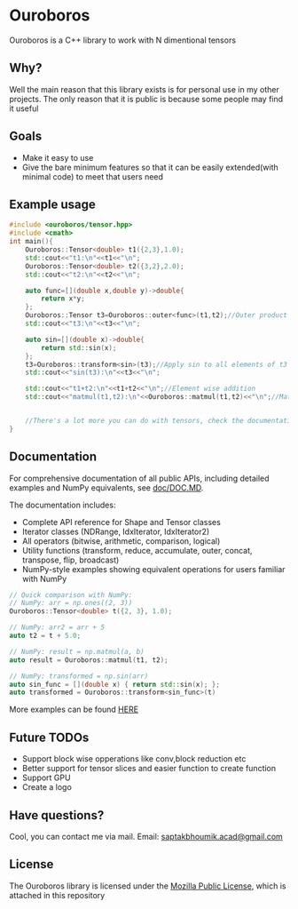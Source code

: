 # Ouroboros

Ouroboros is a C++ library to work with N dimentional tensors

## Why?

Well the main reason that this library exists is for personal use in my other projects. The only reason that it is public is because some people may find it useful

## Goals

- Make it easy to use
- Give the bare minimum features so that it can be easily extended(with minimal code) to meet that users need

## Example usage

```cpp
#include <ouroboros/tensor.hpp>
#include <cmath>
int main(){
    Ouroboros::Tensor<double> t1({2,3},1.0);
    std::cout<<"t1:\n"<<t1<<"\n";
    Ouroboros::Tensor<double> t2({3,2},2.0);
    std::cout<<"t2:\n"<<t2<<"\n";

    auto func=[](double x,double y)->double{
        return x*y;
    };
    Ouroboros::Tensor t3=Ouroboros::outer<func>(t1,t2);//Outer product of 2 tensors
    std::cout<<"t3:\n"<<t3<<"\n";

    auto sin=[](double x)->double{
        return std::sin(x);
    };
    t3=Ouroboros::transform<sin>(t3);//Apply sin to all elements of t3
    std::cout<<"sin(t3):\n"<<t3<<"\n";

    std::cout<<"t1+t2:\n"<<t1+t2<<"\n";//Element wise addition
    std::cout<<"matmul(t1,t2):\n"<<Ouroboros::matmul(t1,t2)<<"\n";//Matrix multiplication


    //There's a lot more you can do with tensors, check the documentation for more information
}
```

## Documentation

For comprehensive documentation of all public APIs, including detailed examples and NumPy equivalents, see [doc/DOC.MD](doc/DOC.MD).

The documentation includes:
- Complete API reference for Shape and Tensor classes
- Iterator classes (NDRange, IdxIterator, IdxIterator2)
- All operators (bitwise, arithmetic, comparison, logical)
- Utility functions (transform, reduce, accumulate, outer, concat, transpose, flip, broadcast)
- NumPy-style examples showing equivalent operations for users familiar with NumPy

```cpp
// Quick comparison with NumPy:
// NumPy: arr = np.ones((2, 3))
Ouroboros::Tensor<double> t({2, 3}, 1.0);

// NumPy: arr2 = arr + 5
auto t2 = t + 5.0;

// NumPy: result = np.matmul(a, b)
auto result = Ouroboros::matmul(t1, t2);

// NumPy: transformed = np.sin(arr)
auto sin_func = [](double x) { return std::sin(x); };
auto transformed = Ouroboros::transform<sin_func>(t)
```

More examples can be found [HERE](https://github.com/SaptakBhoumik/Ouroboros/tree/master/example) 


## Future TODOs

- Support block wise opperations like conv,block reduction etc
- Better support for tensor slices and easier function to create function
- Support GPU
- Create a logo

## Have questions?

Cool, you can contact me via mail.
Email: saptakbhoumik.acad@gmail.com

## License
The Ouroboros library is licensed under the [Mozilla Public License](https://github.com/SaptakBhoumik/Ouroboros/blob/master/LICENSE), which is attached in this repository


